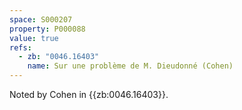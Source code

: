 ```yaml
---
space: S000207
property: P000088
value: true
refs:
  - zb: "0046.16403"
    name: Sur une problème de M. Dieudonné (Cohen)
---
```


Noted by Cohen in {{zb:0046.16403}}.
